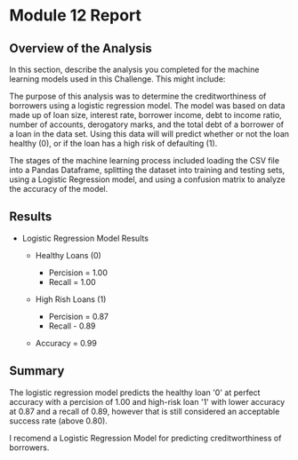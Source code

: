 # Module 12 Report

## Overview of the Analysis

In this section, describe the analysis you completed for the machine learning models used in this Challenge. This might include:

The purpose of this analysis was to determine the creditworthiness of borrowers using a logistic regression model. The model was based on data made up of loan size, interest rate, borrower income, debt to income ratio, number of accounts, derogatory marks, and the total debt of a borrower of a loan in the data set. Using this data will will predict whether or not the loan healthy (0), or if the loan has a high risk of defaulting (1).

The stages of the machine learning process included loading the CSV file into a Pandas Dataframe, splitting the dataset into training and testing sets, using a Logistic Regression model, and using a confusion matrix to analyze the accuracy of the model.


## Results

* Logistic Regression Model Results

    * Healthy Loans (0)
        * Percision = 1.00
        * Recall = 1.00
    
    * High Rish Loans (1)
        * Percision = 0.87
        * Recall - 0.89

    * Accuracy = 0.99


## Summary

The logistic regression model predicts the healthy loan '0' at perfect accuracy with a percision of 1.00 and high-risk loan '1' with lower accuracy at 0.87 and a recall of 0.89, however that is still considered an acceptable success rate (above 0.80).

I recomend a Logistic Regression Model for predicting creditworthiness of borrowers.

